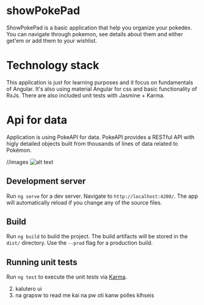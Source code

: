 # showPokePad

ShowPokePad is a basic application that help you organize your pokedex. You can navigate through pokemon, see details about them and either get'em or add them to your wishlist.

# Technology stack

This application is just for learning purposes and it focus on fundamentals of Angular. 
It's also using material Angular for css and basic functionality of RxJs.
There are also included unit tests with Jasmine + Karma.

# Api for data

Application is using PokeAPI for data.
PokeAPI provides a RESTful API with higly detailed objects built from thousands of lines of data related to Pokémon.


//images
![alt text](https://github.com/fdgenie/Pokedex/blob/master/src/assets/images/mobile_main_page.png)

## Development server

Run `ng serve` for a dev server. Navigate to `http://localhost:4200/`. The app will automatically reload if you change any of the source files.

## Build

Run `ng build` to build the project. The build artifacts will be stored in the `dist/` directory. Use the `--prod` flag for a production build.

## Running unit tests

Run `ng test` to execute the unit tests via [Karma](https://karma-runner.github.io).


2) kalutero ui
5) na grapsw to read me kai na pw oti kanw polles klhseis
